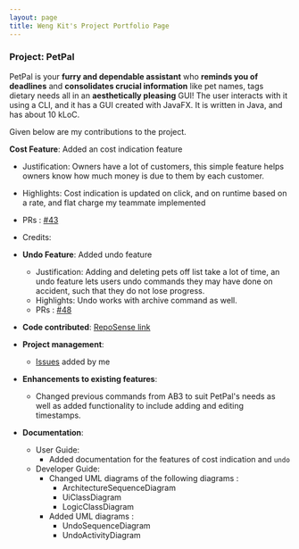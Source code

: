 ```yaml
---
layout: page
title: Weng Kit's Project Portfolio Page
---
```


### Project: PetPal

PetPal is your **furry and dependable assistant** who **reminds you of deadlines** and **consolidates crucial information** like pet names, tags dietary needs all in an **aesthetically pleasing** GUI! The user interacts with it using a CLI, and it has a GUI created with JavaFX. It is written in Java, and has about 10 kLoC.

Given below are my contributions to the project.

**Cost Feature**: Added an cost indication feature
  * Justification: Owners have a lot of customers, this simple feature helps owners know how much money is due to them by each customer.
  * Highlights: Cost indication is updated on click, and on runtime based on a rate, and flat charge my teammate implemented
  * PRs : [#43](https://github.com/AY2223S2-CS2103T-T14-2/tp/pull/43)
  * Credits:
    
* **Undo Feature**: Added undo feature
  * Justification: Adding and deleting pets off list take a lot of time, an undo feature lets users undo commands they may have done on accident, such that they do not lose progress.
  * Highlights: Undo works with archive command as well.
  * PRs :  [#48](https://github.com/AY2223S2-CS2103T-T14-2/tp/pull/48)
* **Code contributed**: [RepoSense link](https://nus-cs2103-ay2223s2.github.io/tp-dashboard/?search=wengkit1&breakdown=true&sort=groupTitle%20dsc&sortWithin=title&since=2023-02-17&timeframe=commit&mergegroup=&groupSelect=groupByRepos&checkedFileTypes=docs~functional-code~test-code~other)

* **Project management**:
  * [Issues](https://github.com/AY2223S2-CS2103T-T14-2/tp/issues?q=is%3Aissue+author%3Awengkit1+is%3Aclosed) added by me

* **Enhancements to existing features**:
  * Changed previous commands from AB3 to suit PetPal's needs as well as added functionality to include adding and editing timestamps.
* **Documentation**:
  * User Guide:
    * Added documentation for the features of cost indication and `undo`
  * Developer Guide:
    * Changed UML diagrams of the following diagrams :
      * ArchitectureSequenceDiagram
      * UiClassDiagram
      * LogicClassDiagram
    * Added UML diagrams :
      * UndoSequenceDiagram
      * UndoActivityDiagram
